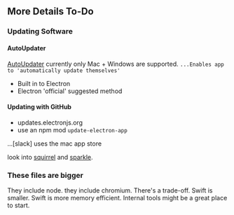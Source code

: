 
## More Details To-Do
### Updating Software
#### AutoUpdater
[AutoUpdater](https://www.electronjs.org/docs/api/auto-updater) currently only Mac + Windows are supported.
```...Enables app to 'automatically update themselves'```
- Built in to Electron
- Electron 'official' suggested method

#### Updating with GitHub
- updates.electronjs.org
- use an npm mod ```update-electron-app```

...[slack] uses the mac app store

look into [squirrel](https://github.com/Squirrel) and [sparkle](https://sparkle-project.org). 


### These files are bigger
They include node.
they include chromium.
There's a trade-off.
Swift is smaller.
Swift is more memory efficient.
Internal tools might be a great place to start.  
